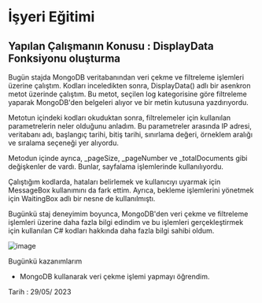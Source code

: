 # İşyeri Eğitimi


## Yapılan Çalışmanın Konusu :   DisplayData Fonksiyonu oluşturma
Bugün stajda MongoDB veritabanından veri çekme ve filtreleme işlemleri üzerine çalıştım. Kodları inceledikten sonra, DisplayData() adlı bir asenkron metot üzerinde çalıştım. Bu metot, seçilen log kategorisine göre filtreleme yaparak MongoDB'den belgeleri alıyor ve bir metin kutusuna yazdırıyordu.

Metotun içindeki kodları okuduktan sonra, filtrelemeler için kullanılan parametrelerin neler olduğunu anladım. Bu parametreler arasında IP adresi, veritabanı adı, başlangıç tarihi, bitiş tarihi, sınırlama değeri, örneklem aralığı ve sıralama seçeneği yer alıyordu.

Metodun içinde ayrıca, _pageSize, _pageNumber ve _totalDocuments gibi değişkenler de vardı. Bunlar, sayfalama işlemlerinde kullanılıyordu.

Çalıştığım kodlarda, hataları belirlemek ve kullanıcıyı uyarmak için MessageBox kullanımını da fark ettim. Ayrıca, bekleme işlemlerini yönetmek için WaitingBox adlı bir nesne de kullanılmıştı.

Bugünkü staj deneyimim boyunca, MongoDB'den veri çekme ve filtreleme işlemleri üzerine daha fazla bilgi edindim ve bu işlemleri gerçekleştirmek için kullanılan C# kodları hakkında daha fazla bilgi sahibi oldum.

![image](https://user-images.githubusercontent.com/65457096/236386120-1a253f2f-06e7-49b1-a979-f89f718b73ca.png)


 

Bugünkü kazanımlarım
-	MongoDB kullanarak veri çekme işlemi yapmayı öğrendim.


















 








Tarih : 29/05/ 2023

 
















































 	







 





